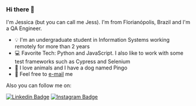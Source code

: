 ### Hi there 👋

I'm Jessica (but you can call me Jess). I'm from Florianópolis, Brazil and I'm a QA Engineer.

* :bulb:  I'm an undergraduate student in Information Systems working remotely for more than 2 years
* :computer: Favorite Tech: Python and JavaScript. I also like to work with some test frameworks such as Cypress and Selenium
* :dog: I love animals and I have a dog named Pingo
* :email: Feel free to [e-mail](mailto:jessica_schelly@hotmail.com.com) me

Also you can follow me on: 

[![Linkedin Badge](https://img.shields.io/badge/-LinkedIn-blue?style=flat&logo=LinkedIn&logoColor=white)](https://www.linkedin.com/in/jessica-schelly/)
[![Instagram Badge](https://img.shields.io/badge/-Instagram-C13584?style=flat&logo=Instagram&logoColor=white)](https://www.instagram.com/jessicaschelly/)

